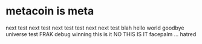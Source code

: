 # metacoin is meta

next test
next test
next test
test next
next test
blah
hello world
goodbye universe
test
FRAK
debug winning
this is it
NO THIS IS IT
facepalm
...
hatred
